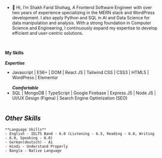 - 👋 Hi, I’m Shakh Farid Shohag, 
A Frontend Software Engineer with over two years of experience specializing in the MERN stack and WordPress development. I also apply Python and SQL in AI and Data Science for data manipulation and analysis. With a strong foundation in Computer Science and Engineering, I continuously expand my expertise to develop efficient and user-centric solutions.<br /><br /><br />

**My Skills** <br /><br />
  ***Expertise***
  - Javascript | ES6+ | DOM | React JS | Tailwind CSS | CSS3 | HTML5 | WordPress | Elementor <br /><br />
  ***Comfortable***
  - SQL | MongoDB | TypeScript | Google Firebase | Express JS | Node JS | UI/UX Design (Figma) | Search Engine Optimization (SEO) <br /><br />
  
 ***Other Skills*** <br />
 --------------------------------------------------------------------------------------------------------------------------------------------------------------------------------
    **Language Skills**
    - English - IELTS Band - 6.0 (Listening - 6.5, Reading - 6.0, Writing - 6.0, Speaking - 6.0)
    - German(deutsch) - A1
    - Hindi - Understand Properly
    - Bangla - Native Language
